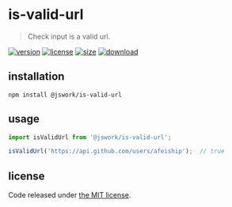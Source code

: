 # is-valid-url
> Check input is a valid url.

[![version][version-image]][version-url]
[![license][license-image]][license-url]
[![size][size-image]][size-url]
[![download][download-image]][download-url]

## installation
```shell
npm install @jswork/is-valid-url
```

## usage
```js
import isValidUrl from '@jswork/is-valid-url';

isValidUrl('https://api.github.com/users/afeiship');  // true
```

## license
Code released under [the MIT license](https://github.com/afeiship/is-valid-url/blob/master/LICENSE.txt).

[version-image]: https://img.shields.io/npm/v/@jswork/is-valid-url
[version-url]: https://npmjs.org/package/@jswork/is-valid-url

[license-image]: https://img.shields.io/npm/l/@jswork/is-valid-url
[license-url]: https://github.com/afeiship/is-valid-url/blob/master/LICENSE.txt

[size-image]: https://img.shields.io/bundlephobia/minzip/@jswork/is-valid-url
[size-url]: https://github.com/afeiship/is-valid-url/blob/master/dist/is-valid-url.min.js

[download-image]: https://img.shields.io/npm/dm/@jswork/is-valid-url
[download-url]: https://www.npmjs.com/package/@jswork/is-valid-url
